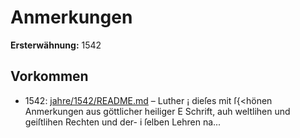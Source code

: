 # Anmerkungen

**Ersterwähnung:** 1542

## Vorkommen
- 1542: [jahre/1542/README.md](../jahre/1542/README.md) – Luther
¡ dieſes mit ſ{<hönen Anmerkungen aus göttlicher heiliger
E Schrift, auh weltlihen und geiſtlihen Rechten und der-
i ſelben Lehren na...
